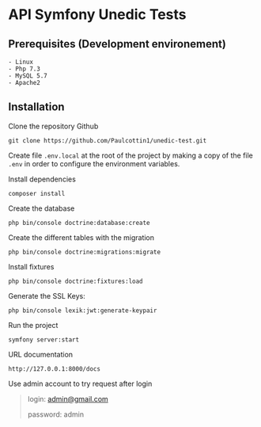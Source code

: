 # API Symfony Unedic Tests

## Prerequisites (Development environement)
    - Linux
    - Php 7.3
    - MySQL 5.7
    - Apache2
## Installation

Clone the repository Github

```
git clone https://github.com/Paulcottin1/unedic-test.git
```

Create file `.env.local` at the root of the project by making a copy of the file `.env` in order to configure the environment variables.

Install dependencies

```
composer install
```

Create the database

```
php bin/console doctrine:database:create
```

Create the different tables with the migration

```
php bin/console doctrine:migrations:migrate
```

Install fixtures

```
php bin/console doctrine:fixtures:load
```

Generate the SSL Keys:
```
php bin/console lexik:jwt:generate-keypair
```

Run the project

```
symfony server:start
```

URL documentation
```
http://127.0.0.1:8000/docs
```

Use admin account to try request after login

> login: admin@gmail.com
>
> password: admin
